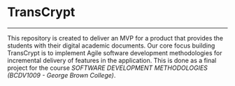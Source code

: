 # TransCrypt
------------
This repository is created to deliver an MVP for a product that provides the students with their digital academic documents. Our core focus building TransCrypt is to implement Agile software development methodologies for incremental delivery of features in the application. 
This is done as a final project for the course _SOFTWARE DEVELOPMENT METHODOLOGIES (BCDV1009 - George Brown College)_.
